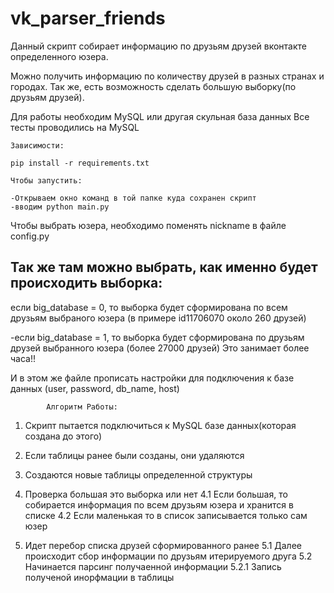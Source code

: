 # vk_parser_friends


Данный скрипт собирает информацию по друзьям друзей вконтакте определенного юзера. 

Можно получить информацию по количеству друзей в разных странах и городах.
Так же, есть возможность сделать большую выборку(по друзьям друзей). 

Для работы необходим MySQL или другая скульная база данных
Все тесты проводились на MySQL

	Зависимости:

	pip install -r requirements.txt
	
	Чтобы запустить:

	-Открываем окно команд в той папке куда сохранен скрипт
	-вводим python main.py



Чтобы выбрать юзера, необходимо поменять nickname в файле config.py

Так же там можно выбрать, как именно будет происходить выборка:
-
если big_database = 0, то выборка будет сформирована по всем друзьям выбраного юзера (в примере id11706070 около 260 друзей)

-если big_database = 1, то выборка будет сформирована по друзьям друзей выбранного юзера (более 27000 друзей) Это занимает более часа!!

И в этом же файле прописать настройки для подключения к базе данных (user, password, db_name, host)

			Алгоритм Работы:

1. Скрипт пытается подключиться к MySQL базе данных(которая создана до этого)

2. Если таблицы ранее были созданы, они удаляются

3. Создаются новые таблицы определенной структуры

4. Проверка большая это выборка или нет
	4.1 Если большая, то собирается информация по всем друзьям юзера и хранится в списке
	4.2 Если маленькая то в список записывается только сам юзер

5. Идет перебор списка друзей сформированного ранее
	5.1 Далее происходит сбор информации по друзьям итерируемого друга
	5.2 Начинается парсинг получаенной информации
		5.2.1 Запись полученой инорфмации в таблицы
